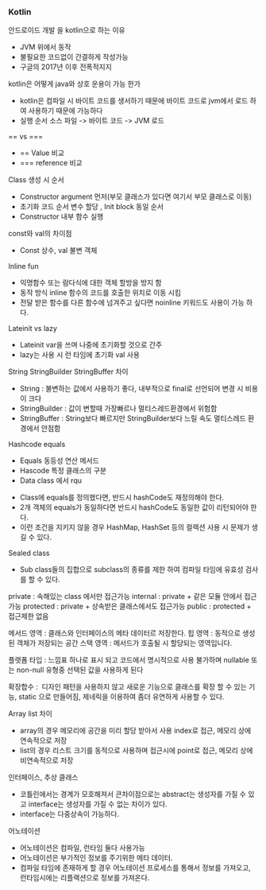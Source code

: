 ### Kotlin

안드로이드 개발 을 kotlin으로 하는 이유
- JVM 위에서 동작
- 불필요한 코드없이 간결하게 작성가능
- 구글의 2017년 이후 전폭적지지

kotlin은 어떻게 java와 상호 운용이 가능 한가
- kotlin은 컴파일 시 바이트 코드를 생서하기 때문에 바이트 코드로 jvm에서 로드 하여 사용하기 때문에 가능하다
- 실행 순서 소스 파일 -> 바이트 코드 -> JVM 로드

== vs === 
- == Value 비교
- === reference 비교

Class 생성 시 순서
- Constructor argument 먼저(부모 클래스가 있다면 여기서 부모 클래스로 이동)
- 초기화 코드 순서 변수 할당 , Init block 동일 순서
- Constructor 내부 함수 실행

const와 val의 차이점
- Const 상수, val 불변 객체

Inline fun
- 익명함수 또는 람다식에 대한 객체 할방을 방지 함
- 동작 방식 inline 함수의 코드를 호출한 위치로 이동 시킴
- 전달 받은 함수를 다른 함수에 넘겨주고 싶다면 noinline 키워드도 사용이 가능 하다.

Lateinit vs lazy
- Lateinit var을 쓰며 나중에 초기화할 것으로 간주
- lazy는 사용 시 런 타임에 초기화 val 사용

String StringBuilder StringBuffer 차이
- String : 불변하는 값에서 사용하기 좋다, 내부적으로 final로 선언되어 변경 시 비용이 크다
- StringBuilder : 값이 변할때 가장빠르나 멀티스레드환경에서 위험함
- StringBuffer : String보다 빠르지만 StringBuilder보다 느릴 속도 멀티스레드 환경에서 안점함

Hashcode equals
- Equals 동등성 연산 메서드 
- Hascode 특정 클래스의 구분 
- Data class 에서 rqu
* Class에 equals를 정의했다면, 반드시 hashCode도 재정의해야 한다.
* 2개 객체의 equals가 동일하다면 반드시 hashCode도 동일한 값이 리턴되어야 한다.
* 이런 조건을 지키지 않을 경우 HashMap, HashSet 등의 컬렉션 사용 시 문제가 생길 수 있다.

Sealed class
- Sub class들의 집합으로 subclass의 종류를 제한 하여 컴파일 타임에 유효성 검사를 할 수 있다.

private : 속해있는 class 에서만 접근가능
internal : private + 같은 모듈 안에서 접근가능
protected : private + 상속받은 클래스에서도 접근가능
public : protected + 접근제한 없음

메서드 영역 :  클래스와 인터페이스의 메타 데이터르 저장한다.
힙 영역  : 동적으로 생성된 객체가 저장되는 공간
스택 영역 : 메서드가 호출될 시 할당되는 영역입니다.

플랫폼 타입 : 느낌표 하나로 표시 되고 코드에서 명시적으로 사용 불가하며 nullable 또는 non-null 유형중 선택된 값을 사용하게 된다

확장합수 :  디자인 패턴을 사용하지 않고 새로운 기능으로 클래스를 확장 할 수 있는 기능, static 으로 만들어짐, 제네릭을 이용하여 좀더 유연하게 사용할 수 있다.

Array list 차이
* array의 경우 메모리에 공간을 미리 할당 받아서 사용 index로 접근, 메모리 상에 연속적으로 저장
* list의 경우 리스트 크기를 동적으로 사용하며 접근시에 point로 접근, 메모리 상에 비연속적으로 저장

인터페이스, 추상 클래스
* 코틀린에서는 경계가 모호해져서 큰차이점으로는 abstract는 생성자를 가질 수 있고 interface는 생성자를 가질 수 없는 차이가 있다.
* interface는 다중상속이 가능하다.

어노테이션 
* 어노테이션은 컴파일, 런타임 둘다 사용가능
* 어노테이션은 부가적인 정보를 주기위한 메타 데이터.
* 컴파일 타임에 존재하게 할 경우 어노테이션 프로세스를 통해서 정보를 가져오고, 런타임시에는 리플랙션으로 정보를 가져온다.
